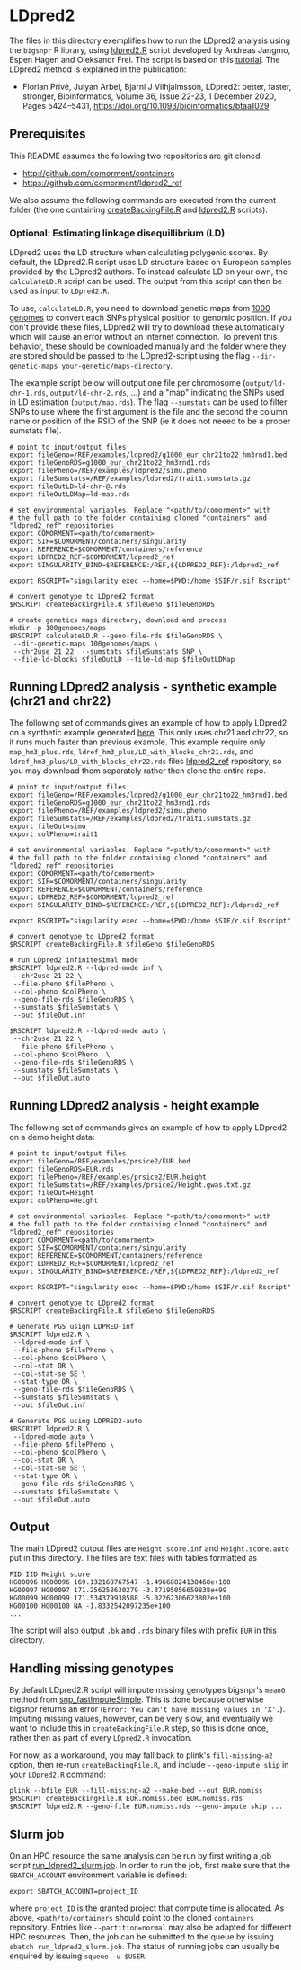 # LDpred2

The files in this directory exemplifies how to run the LDpred2 analysis using the ``bigsnpr`` R library, using [ldpred2.R](ldpred2.R) script developed by Andreas Jangmo, Espen Hagen and Oleksandr Frei. The script is based on this [tutorial](https://privefl.github.io/bigsnpr/articles/LDpred2.html).
The LDpred2 method is explained in the publication:

- Florian Privé, Julyan Arbel, Bjarni J Vilhjálmsson, LDpred2: better, faster, stronger, Bioinformatics, Volume 36, Issue 22-23, 1 December 2020, Pages 5424–5431, https://doi.org/10.1093/bioinformatics/btaa1029

## Prerequisites

This README assumes the following two repositories are git cloned.

* http://github.com/comorment/containers
* https://github.com/comorment/ldpred2_ref

We also assume the following commands are executed from the current folder
(the one containing [createBackingFile.R](createBackingFile.R) and [ldpred2.R](ldpred2.R) scripts).

### Optional: Estimating linkage disequillibrium (LD)

LDpred2 uses the LD structure when calculating polygenic scores. By default, the LDpred2.R script uses LD structure based on European samples provided by the LDpred2 authors.
To instead calculate LD on your own, the ``calculateLD.R`` script can be used. The output from this script can then be used as input to ``LDpred2.R``.

To use, ``calculateLD.R``, you need to download genetic maps from [1000 genomes](https://github.com/joepickrell/1000-genomes-genetic-maps) to convert each SNPs physical position to genomic position.
If you don't provide these files, LDpred2 will try to download these automatically which will cause an error without an internet connection. To prevent this behavior, these should be downloaded manually and
the folder where they are stored should be passed to the LDpred2-script using the flag ``--dir-genetic-maps your-genetic/maps-directory``.

The example script below will output one file per chromosome (``output/ld-chr-1.rds``, ``output/ld-chr-2.rds``, ...) and a "map" indicating the SNPs used in LD estimation (``output/map.rds``).
The flag ``--sumstats`` can be used to filter SNPs to use where the first argument is the file and the second the column name or position of the RSID of the SNP (ie it does not neeed to be a proper
sumstats file).
```
# point to input/output files
export fileGeno=/REF/examples/ldpred2/g1000_eur_chr21to22_hm3rnd1.bed
export fileGenoRDS=g1000_eur_chr21to22_hm3rnd1.rds
export filePheno=/REF/examples/ldpred2/simu.pheno
export fileSumstats=/REF/examples/ldpred2/trait1.sumstats.gz
export fileOutLD=ld-chr-@.rds
export fileOutLDMap=ld-map.rds

# set environmental variables. Replace "<path/to/comorment>" with 
# the full path to the folder containing cloned "containers" and "ldpred2_ref" repositories
export COMORMENT=<path/to/comorment>
export SIF=$COMORMENT/containers/singularity
export REFERENCE=$COMORMENT/containers/reference
export LDPRED2_REF=$COMORMENT/ldpred2_ref
export SINGULARITY_BIND=$REFERENCE:/REF,${LDPRED2_REF}:/ldpred2_ref

export RSCRIPT="singularity exec --home=$PWD:/home $SIF/r.sif Rscript"

# convert genotype to LDpred2 format
$RSCRIPT createBackingFile.R $fileGeno $fileGenoRDS

# create genetics maps directory, download and process
mkdir -p 100genomes/maps
$RSCRIPT calculateLD.R --geno-file-rds $fileGenoRDS \
 --dir-genetic-maps 100genomes/maps \
 --chr2use 21 22  --sumstats $fileSumstats SNP \
 --file-ld-blocks $fileOutLD --file-ld-map $fileOutLDMap
```
 

## Running LDpred2 analysis - synthetic example (chr21 and chr22)

The following set of commands gives an example of how to apply LDpred2 on a synthetic example generated [here](ldpred2_simulations.ipynb). This only uses chr21 and chr22, so it runs much faster than previous example.
This example require only  ``map_hm3_plus.rds``, ``ldref_hm3_plus/LD_with_blocks_chr21.rds``, and ``ldref_hm3_plus/LD_with_blocks_chr22.rds`` files [ldpred2_ref](https://github.com/comorment/ldpred2_ref) repository, so you may download them separately rather then clone the entire repo.

```
# point to input/output files
export fileGeno=/REF/examples/ldpred2/g1000_eur_chr21to22_hm3rnd1.bed
export fileGenoRDS=g1000_eur_chr21to22_hm3rnd1.rds
export filePheno=/REF/examples/ldpred2/simu.pheno
export fileSumstats=/REF/examples/ldpred2/trait1.sumstats.gz
export fileOut=simu
export colPheno=trait1

# set environmental variables. Replace "<path/to/comorment>" with 
# the full path to the folder containing cloned "containers" and "ldpred2_ref" repositories
export COMORMENT=<path/to/comorment>
export SIF=$COMORMENT/containers/singularity
export REFERENCE=$COMORMENT/containers/reference
export LDPRED2_REF=$COMORMENT/ldpred2_ref
export SINGULARITY_BIND=$REFERENCE:/REF,${LDPRED2_REF}:/ldpred2_ref

export RSCRIPT="singularity exec --home=$PWD:/home $SIF/r.sif Rscript"

# convert genotype to LDpred2 format
$RSCRIPT createBackingFile.R $fileGeno $fileGenoRDS

# run LDpred2 infinitesimal mode
$RSCRIPT ldpred2.R --ldpred-mode inf \
 --chr2use 21 22 \
 --file-pheno $filePheno \
 --col-pheno $colPheno \
 --geno-file-rds $fileGenoRDS \
 --sumstats $fileSumstats \
 --out $fileOut.inf
 
$RSCRIPT ldpred2.R --ldpred-mode auto \
 --chr2use 21 22 \
 --file-pheno $filePheno \
 --col-pheno $colPheno  \
 --geno-file-rds $fileGenoRDS \
 --sumstats $fileSumstats \
 --out $fileOut.auto
```

## Running LDpred2 analysis - height example

The following set of commands gives an example of how to apply LDpred2 on a demo height data:
```
# point to input/output files
export fileGeno=/REF/examples/prsice2/EUR.bed
export fileGenoRDS=EUR.rds
export filePheno=/REF/examples/prsice2/EUR.height
export fileSumstats=/REF/examples/prsice2/Height.gwas.txt.gz
export fileOut=Height
export colPheno=Height

# set environmental variables. Replace "<path/to/comorment>" with 
# the full path to the folder containing cloned "containers" and "ldpred2_ref" repositories
export COMORMENT=<path/to/comorment>
export SIF=$COMORMENT/containers/singularity
export REFERENCE=$COMORMENT/containers/reference
export LDPRED2_REF=$COMORMENT/ldpred2_ref
export SINGULARITY_BIND=$REFERENCE:/REF,${LDPRED2_REF}:/ldpred2_ref

export RSCRIPT="singularity exec --home=$PWD:/home $SIF/r.sif Rscript"

# convert genotype to LDpred2 format
$RSCRIPT createBackingFile.R $fileGeno $fileGenoRDS

# Generate PGS usign LDPRED-inf
$RSCRIPT ldpred2.R \
 --ldpred-mode inf \
 --file-pheno $filePheno \
 --col-pheno $colPheno \
 --col-stat OR \
 --col-stat-se SE \
 --stat-type OR \
 --geno-file-rds $fileGenoRDS \
 --sumstats $fileSumstats \
 --out $fileOut.inf

# Generate PGS using LDPRED2-auto
$RSCRIPT ldpred2.R \
 --ldpred-mode auto \
 --file-pheno $filePheno \
 --col-pheno $colPheno \
 --col-stat OR \
 --col-stat-se SE \
 --stat-type OR \
 --geno-file-rds $fileGenoRDS \
 --sumstats $fileSumstats \
 --out $fileOut.auto
```

## Output

The main LDpred2 output files are ``Height.score.inf`` and ``Height.score.auto`` put in this directory. 
The files are text files with tables formatted as 
```
FID IID Height score
HG00096 HG00096 169.132168767547 -1.49668824138468e+100
HG00097 HG00097 171.256258630279 -3.37195056659838e+99
HG00099 HG00099 171.534379938588 -5.02262306623802e+100
HG00100 HG00100 NA -1.8332542097235e+100
...
```

The script will also output ``.bk`` and ``.rds`` binary files with prefix ``EUR`` in this directory.

## Handling missing genotypes

By default LDpred2.R script will impute missing genotypes bigsnpr's ``mean0`` method from [snp_fastImputeSimple](https://www.rdocumentation.org/packages/bigsnpr/versions/1.6.1/topics/snp_fastImputeSimple).
This is done because otherwise bigsnpr returns an error (``Error: You can't have missing values in 'X'.``).
Imputing missing values, however, can be very slow, and eventually we want to include this in ``createBackingFile.R`` step, so this is done once, rather then as part of every ``LDpred2.R`` invocation.

For now, as a workaround, you may fall back to plink's ``fill-missing-a2`` option, then
re-run ``createBackingFile.R``, and include ``--geno-impute skip`` in your ``LDpred2.R`` command:

```
plink --bfile EUR --fill-missing-a2 --make-bed --out EUR.nomiss
$RSCRIPT createBackingFile.R EUR.nomiss.bed EUR.nomiss.rds
$RSCRIPT ldpred2.R --geno-file EUR.nomiss.rds --geno-impute skip ...
```



## Slurm job

On an HPC resource the same analysis can be run by first writing a job script [run_ldpred2_slurm.job](run_ldpred2_slurm.job).
In order to run the job, first make sure that the ``SBATCH_ACCOUNT`` environment variable is defined:
```
export SBATCH_ACCOUNT=project_ID
```
where ``project_ID`` is the granted project that compute time is allocated. 
As above, ``<path/to/containers`` should point to the cloned ``containers`` repository. 
Entries like ``--partition=normal`` may also be adapted for different HPC resources.
Then, the job can be submitted to the queue by issuing ``sbatch run_ldpred2_slurm.job``. 
The status of running jobs can usually be enquired by issuing ``squeue -u $USER``. 
